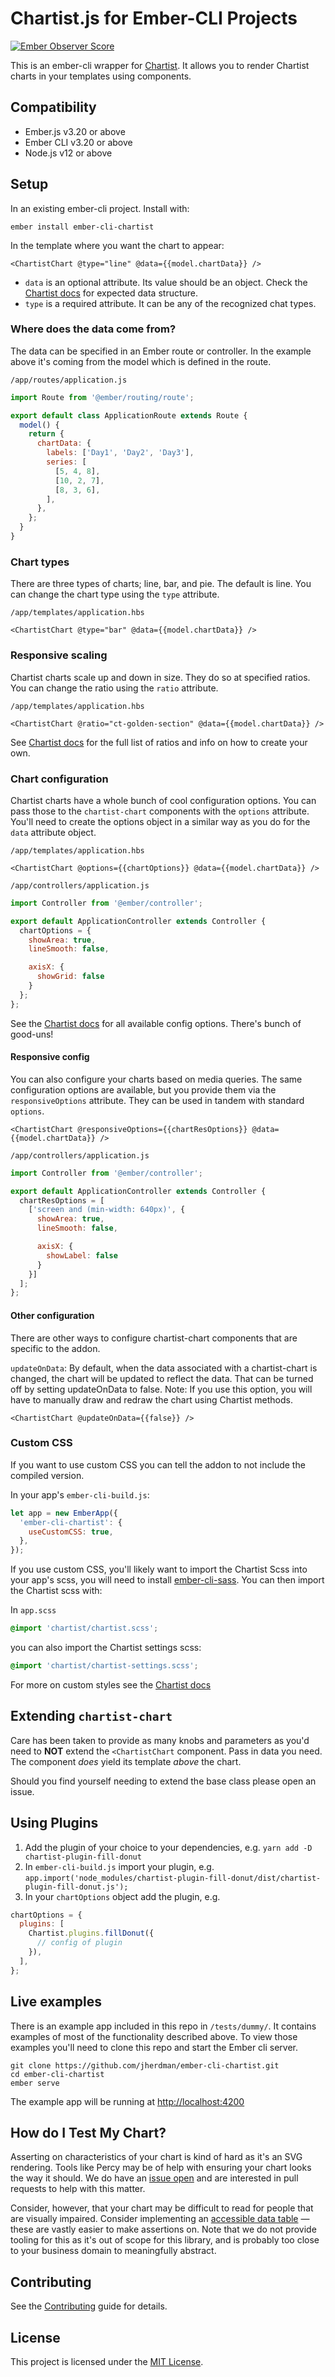 # Chartist.js for Ember-CLI Projects

[![Ember Observer Score](https://emberobserver.com/badges/ember-cli-chartist.svg)](https://emberobserver.com/addons/ember-cli-chartist)

This is an ember-cli wrapper for [Chartist](https://github.com/gionkunz/chartist-js).
It allows you to render Chartist charts in your templates using components.

## Compatibility

- Ember.js v3.20 or above
- Ember CLI v3.20 or above
- Node.js v12 or above

## Setup

In an existing ember-cli project. Install with:

```
ember install ember-cli-chartist
```

In the template where you want the chart to appear:

```
<ChartistChart @type="line" @data={{model.chartData}} />
```

- `data` is an optional attribute. Its value should be an object. Check the
  [Chartist docs](http://gionkunz.github.io/chartist-js/getting-started.html#as-simple-as-it-can-get)
  for expected data structure.
- `type` is a required attribute. It can be any of the recognized chat types.

### Where does the data come from?

The data can be specified in an Ember route or controller. In the example above it's coming from the model which is defined in the route.

`/app/routes/application.js`

```javascript
import Route from '@ember/routing/route';

export default class ApplicationRoute extends Route {
  model() {
    return {
      chartData: {
        labels: ['Day1', 'Day2', 'Day3'],
        series: [
          [5, 4, 8],
          [10, 2, 7],
          [8, 3, 6],
        ],
      },
    };
  }
}
```

### Chart types

There are three types of charts; line, bar, and pie. The default is line. You can change the chart type using the `type` attribute.

`/app/templates/application.hbs`

```
<ChartistChart @type="bar" @data={{model.chartData}} />
```

### Responsive scaling

Chartist charts scale up and down in size. They do so at specified ratios. You can change the ratio using the `ratio` attribute.

`/app/templates/application.hbs`

```
<ChartistChart @ratio="ct-golden-section" @data={{model.chartData}} />
```

See [Chartist docs](http://gionkunz.github.io/chartist-js/getting-started.html#creating-a-chart-using-aspect-ratios)
for the full list of ratios and info on how to create your own.

### Chart configuration

Chartist charts have a whole bunch of cool configuration options. You can pass
those to the `chartist-chart` components with the `options` attribute. You'll
need to create the options object in a similar way as you do for the `data`
attribute object.

`/app/templates/application.hbs`

```
<ChartistChart @options={{chartOptions}} @data={{model.chartData}} />
```

`/app/controllers/application.js`

```javascript
import Controller from '@ember/controller';

export default ApplicationController extends Controller {
  chartOptions = {
    showArea: true,
    lineSmooth: false,

    axisX: {
      showGrid: false
    }
  };
};
```

See the [Chartist docs](http://gionkunz.github.io/chartist-js/api-documentation.html)
for all available config options. There's bunch of good-uns!

#### Responsive config

You can also configure your charts based on media queries. The same
configuration options are available, but you provide them via the `responsiveOptions`
attribute. They can be used in tandem with standard `options`.

```
<ChartistChart @responsiveOptions={{chartResOptions}} @data={{model.chartData}} />
```

`/app/controllers/application.js`

```javascript
import Controller from '@ember/controller';

export default ApplicationController extends Controller {
  chartResOptions = [
    ['screen and (min-width: 640px)', {
      showArea: true,
      lineSmooth: false,

      axisX: {
        showLabel: false
      }
    }]
  ];
};
```

#### Other configuration

There are other ways to configure chartist-chart components that are specific to
the addon.

`updateOnData`: By default, when the data associated with a chartist-chart is
changed, the chart will be updated to reflect the data. That can be turned off
by setting updateOnData to false. Note: If you use this option, you will have
to manually draw and redraw the chart using Chartist methods.

```
<ChartistChart @updateOnData={{false}} />
```

### Custom CSS

If you want to use custom CSS you can tell the addon to not include the compiled version.

In your app's `ember-cli-build.js`:

```javascript
let app = new EmberApp({
  'ember-cli-chartist': {
    useCustomCSS: true,
  },
});
```

If you use custom CSS, you'll likely want to import the Chartist Scss into your
app's scss, you will need to install [ember-cli-sass](https://www.npmjs.com/package/ember-cli-sass).
You can then import the Chartist scss with:

In `app.scss`

```scss
@import 'chartist/chartist.scss';
```

you can also import the Chartist settings scss:

```scss
@import 'chartist/chartist-settings.scss';
```

For more on custom styles see the [Chartist docs](http://gionkunz.github.io/chartist-js/getting-started.html#the-sass-way)

## Extending `chartist-chart`

Care has been taken to provide as many knobs and parameters as you'd need to **NOT**
extend the `<ChartistChart` component. Pass in data you need. The component _does_
yield its template _above_ the chart.

Should you find yourself needing to extend the base class please open an issue.

## Using Plugins

1. Add the plugin of your choice to your dependencies, e.g. `yarn add -D chartist-plugin-fill-donut`
2. In `ember-cli-build.js` import your plugin, e.g. `app.import('node_modules/chartist-plugin-fill-donut/dist/chartist-plugin-fill-donut.js');`
3. In your `chartOptions` object add the plugin, e.g.

```javascript
chartOptions = {
  plugins: [
    Chartist.plugins.fillDonut({
      // config of plugin
    }),
  ],
};
```

## Live examples

There is an example app included in this repo in `/tests/dummy/`. It contains examples of most of the functionality described above. To view those
examples you'll need to clone this repo and start the Ember cli server.

```
git clone https://github.com/jherdman/ember-cli-chartist.git
cd ember-cli-chartist
ember serve
```

The example app will be running at [http://localhost:4200](http://localhost:4200)

## How do I Test My Chart?

Asserting on characteristics of your chart is kind of hard as it's an SVG
rendering. Tools like Percy may be of help with ensuring your chart looks the way
it should. We do have an [issue open](https://github.com/jherdman/ember-cli-chartist/issues/85)
and are interested in pull requests to help with this matter.

Consider, however, that your chart may be difficult to read for people that are
visually impaired. Consider implementing an
[accessible data table](https://a11yproject.com/posts/accessible-data-tables/) &mdash;
these are vastly easier to make assertions on. Note that we do not provide tooling
for this as it's out of scope for this library, and is probably too close to your
business domain to meaningfully abstract.

## Contributing

See the [Contributing](CONTRIBUTING.md) guide for details.

## License

This project is licensed under the [MIT License](LICENSE.md).
